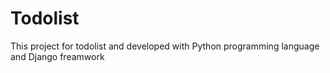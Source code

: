 # Todolist
This project for todolist
and developed with Python programming language and Django freamwork
